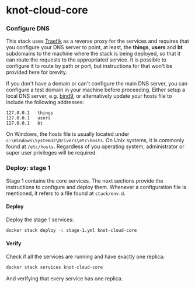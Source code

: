 # knot-cloud-core

### Configure DNS

This stack uses [Traefik](https://traefik.io) as a reverse proxy for the services and requires that you configure your DNS server to point, at least, the **things**, **users** and **bt** subdomains to the machine where the stack is being deployed, so that it can route the requests to the appropriated service. It is possible to configure it to route by path or port, but instructions for that won't be provided here for brevity.

If you don't have a domain or can't configure the main DNS server, you can configure a test domain in your machine before proceeding. Either setup a local DNS server, e.g. [bind9](https://wiki.debian.org/Bind9), or alternatively update your hosts file to include the following addresses:

```
127.0.0.1   things
127.0.0.1   users
127.0.0.1   bt
```

On Windows, the hosts file is usually located under `c:\Windows\System32\Drivers\etc\hosts`. On Unix systems, it is commonly found at `/etc/hosts`. Regardless of you operating system, administrator or super user privileges will be required.

### Deploy: stage 1

Stage 1 contains the core services. The next sections provide the instructions to configure and deploy them. Whenever a configuration file is mentioned, it refers to a file found at `stack/env.d`.

#### Deploy

Deploy the stage 1 services:

```bash
docker stack deploy -c stage-1.yml knot-cloud-core
```

#### Verify

Check if all the services are running and have exactly one replica:

```bash
docker stack services knot-cloud-core
```

And verifying that every service has one replica.
